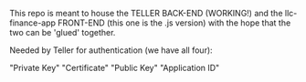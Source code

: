 This repo is meant to house the TELLER BACK-END (WORKING!) and the llc-finance-app FRONT-END (this one is the .js version) with the hope that the two can be 'glued' together.

Needed by Teller for authentication (we have all four):

"Private Key"
"Certificate"
"Public Key"
"Application ID"
